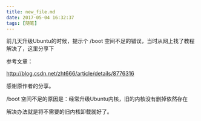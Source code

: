 ```yaml
---
title: new_file.md
date: 2017-05-04 16:32:37
tags: [随笔]
---
```

前几天升级Ubuntu的时候，提示个 /boot 空间不足的错误，当时从网上找了教程解决了，这里分享下

参考文章：

http://blog.csdn.net/zht666/article/details/8776316

感谢原作者的分享。


/boot 空间不足的原因是：经常升级Ubuntu内核，旧的内核没有删掉依然存在

解决办法就是将不需要的旧内核卸载就好了。
